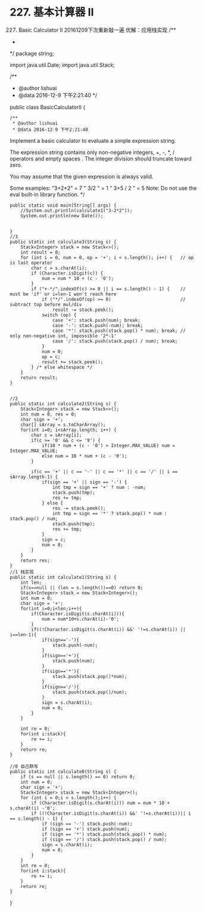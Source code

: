 # 227. 基本计算器 II

[](https://leetcode-cn.com/problems/basic-calculator-ii/)


227. Basic Calculator II
20161209下次重新敲一遍
优解：应用栈实现
/**
 *
 */
package string;

import java.util.Date;
import java.util.Stack;

/**
 * @author lishuai
 * @data 2016-12-9 下午2:21:40
 */

public class BasicCalculatorII {

    /**
     * @author lishuai
     * @data 2016-12-9 下午2:21:40
Implement a basic calculator to evaluate a simple expression string.

The expression string contains only non-negative integers, +, -, *, / operators
and empty spaces . The integer division should truncate toward zero.

You may assume that the given expression is always valid.

Some examples:
"3+2*2" = 7
" 3/2 " = 1
" 3+5 / 2 " = 5
Note: Do not use the eval built-in library function.
     */

    public static void main(String[] args) {
        //System.out.println(calculate1("3-2*2"));
        System.out.println(new Date());


    }
    //3
    public static int calculate3(String s) {
        Stack<Integer> stack = new Stack<>();
        int result = 0;
        for (int i = 0, num = 0, op = '+'; i < s.length(); i++) {   // op is last operator
            char c = s.charAt(i);
            if (Character.isDigit(c)) {
                num = num * 10 + (c - '0');
            }
            if ("+-*/".indexOf(c) >= 0 || i == s.length() - 1) {    // must be 'if' or i=len-1 won't reach here
                if ("*/".indexOf(op) >= 0)                          // subtract top before mul/div
                    result -= stack.peek();
                switch (op) {
                    case '+': stack.push(num); break;
                    case '-': stack.push(-num); break;
                    case '*': stack.push(stack.pop() * num); break; // only non-negative int, impossible '2*-1'
                    case '/': stack.push(stack.pop() / num); break;
                }
                num = 0;
                op = c;
                result += stack.peek();
            } /* else whitespace */
        }
        return result;
    }


    //2
    public static int calculate2(String s) {
        Stack<Integer> stack = new Stack<>();
        int num = 0, res = 0;
        char sign = '+';
        char[] sArray = s.toCharArray();
        for(int i=0; i<sArray.length; i++) {
            char c = sArray[i];
            if(c >= '0' && c <= '9') {
                if(10 * num + (c - '0') > Integer.MAX_VALUE) num = Integer.MAX_VALUE;
                else num = 10 * num + (c - '0');
            }

            if(c == '+' || c == '-' || c == '*' || c == '/' || i == sArray.length-1) {
                if(sign == '+' || sign == '-') {
                    int tmp = sign == '+' ? num : -num;
                    stack.push(tmp);
                    res += tmp;
                } else {
                    res -= stack.peek();
                    int tmp = sign == '*' ? stack.pop() * num : stack.pop() / num;
                    stack.push(tmp);
                    res += tmp;
                }
                sign = c;
                num = 0;
            }
        }
        return res;
    }
    //1 栈实现
    public static int calculate1(String s) {
        int len;
        if(s==null || (len = s.length())==0) return 0;
        Stack<Integer> stack = new Stack<Integer>();
        int num = 0;
        char sign = '+';
        for(int i=0;i<len;i++){
            if(Character.isDigit(s.charAt(i))){
                num = num*10+s.charAt(i)-'0';
            }
            if((!Character.isDigit(s.charAt(i)) &&' '!=s.charAt(i)) || i==len-1){
                if(sign=='-'){
                    stack.push(-num);
                }
                if(sign=='+'){
                    stack.push(num);
                }
                if(sign=='*'){
                    stack.push(stack.pop()*num);
                }
                if(sign=='/'){
                    stack.push(stack.pop()/num);
                }
                sign = s.charAt(i);
                num = 0;
            }
        }

        int re = 0;
        for(int i:stack){
            re += i;
        }
        return re;
    }

    //0 自己默写
    public static int calculate0(String s) {
        if (s == null || s.length() == 0) return 0;
        int num = 0;
        char sign = '+';
        Stack<Integer> stack = new Stack<Integer>();
        for (int i = 0;i < s.length();i++) {
            if (Character.isDigit(s.charAt(i))) num = num * 10 + s.charAt(i) -'0';
            if ((!Character.isDigit(s.charAt(i)) &&' '!=s.charAt(i))|| i == s.length() - 1) {
                if (sign == '-') stack.push(-num);
                if (sign == '+') stack.push(num);
                if (sign == '*') stack.push(stack.pop() * num);
                if (sign == '/') stack.push(stack.pop() / num);
                sign = s.charAt(i);
                num = 0;
            }           
        }
        int re = 0;
        for(int i:stack){
            re += i;
        }
        return re;
    }
}

